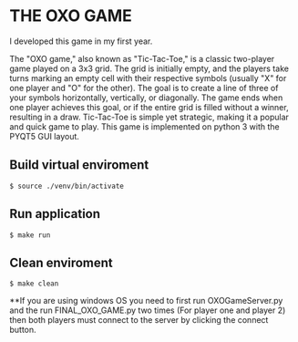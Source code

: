 # THE OXO GAME 

I developed this game in my first year.

The "OXO game," also known as "Tic-Tac-Toe," is a classic two-player game played on a 3x3 grid. The grid is initially empty, and the players take turns marking an empty cell with their respective symbols (usually "X" for one player and "O" for the other). The goal is to create a line of three of your symbols horizontally, vertically, or diagonally. The game ends when one player achieves this goal, or if the entire grid is filled without a winner, resulting in a draw. Tic-Tac-Toe is simple yet strategic, making it a popular and quick game to play. This game is implemented on python 3 with the PYQT5 GUI layout.

## Build virtual enviroment
```
$ source ./venv/bin/activate
```
## Run application
```
$ make run
```
## Clean enviroment
```
$ make clean
```

**If you are using windows OS you need to first run OXOGameServer.py and the run FINAL_OXO_GAME.py two times (For player one and player 2) then both players must connect to the server by clicking the connect button.
